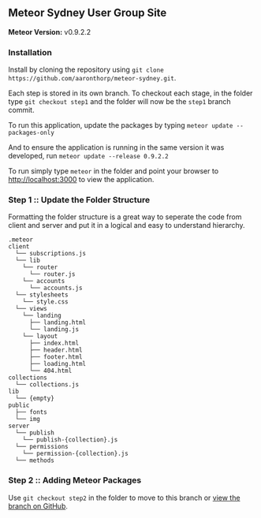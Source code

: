 Meteor Sydney User Group Site
-----------------------------

**Meteor Version:** v0.9.2.2

### Installation

Install by cloning the repository using `git clone https://github.com/aaronthorp/meteor-sydney.git`.

Each step is stored in its own branch. To checkout each stage, in the folder type `git checkout step1` and the folder will now be the `step1` branch commit.

To run this application, update the packages by typing `meteor update --packages-only`

And to ensure the application is running in the same version it was developed, run `meteor update --release 0.9.2.2`

To run simply type `meteor` in the folder and point your browser to [http://localhost:3000](http://localhost:3000) to view the application.

### Step 1 :: Update the Folder Structure

Formatting the folder structure is a great way to seperate the code from client and server and put it in a logical and easy to understand hierarchy.

```
.meteor
client
  └── subscriptions.js
  └── lib
    └── router
      └── router.js
    └── accounts
      └── accounts.js
  └── stylesheets
    └── style.css
  └── views
    └── landing
      ├── landing.html
      └── landing.js
    └── layout
      ├── index.html
      ├── header.html
      ├── footer.html
      ├── loading.html
      └── 404.html
collections
  └── collections.js
lib
  └── {empty}
public
  ├── fonts
  └── img
server
  └── publish
    └── publish-{collection}.js
  └── permissions
    └── permission-{collection}.js
  └── methods
```

### Step 2 :: Adding Meteor Packages

Use `git checkout step2` in the folder to move to this branch or [view the branch on GitHub](https://github.com/aaronthorp/meteor-sydney/tree/step2).
